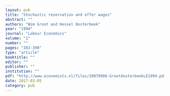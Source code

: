 ```yaml
---
layout: pub
title: "Stochastic reservation and offer wages"
abstract: ""
authors: "Wim Groot and Hessel Oosterbeek"
year: "1994"
journal: "Labour Economics"
volume: "1"
number: ""
pages: "383-390"
type: "article"
booktitle: ""
editor: ""
publisher: ""
institution: ""
pdf: "http://www.economists.nl/files/20070906-GrootOosterbeekLE1994.pdf"
date: 2017-03-05
category: pub
---
```

